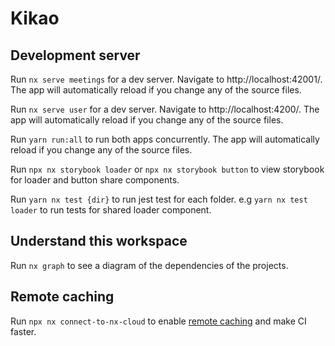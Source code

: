 # Kikao

## Development server

Run `nx serve meetings` for a dev server. Navigate to http://localhost:42001/. The app will automatically reload if you change any of the source files.

Run `nx serve user` for a dev server. Navigate to http://localhost:4200/. The app will automatically reload if you change any of the source files.

Run `yarn run:all` to run both apps concurrently. The app will automatically reload if you change any of the source files.

Run `npx nx storybook loader` or `npx nx storybook button` to view storybook for loader and button share components.

Run `yarn nx test {dir}` to run jest test for each folder. e.g `yarn nx test loader` to run tests for shared loader component.

## Understand this workspace

Run `nx graph` to see a diagram of the dependencies of the projects.

## Remote caching

Run `npx nx connect-to-nx-cloud` to enable [remote caching](https://nx.app) and make CI faster.

